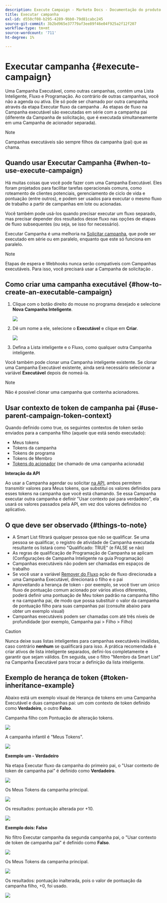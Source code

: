 ```yaml
---
description: Execute Campaign - Marketo Docs - Documentação do produto
title: Executar campanha
exl-id: d550cf08-b295-4289-9bb0-79d81cabc245
source-git-commit: 3b2bd965e37779af3ee89f46e04f925a2f12f207
workflow-type: tm+mt
source-wordcount: '711'
ht-degree: 1%

---
```


# Executar campanha {#execute-campaign}

Uma Campanha Executável, como outras campanhas, contém uma Lista Inteligente, Fluxo e Programação. Ao contrário de outras campanhas, você não a agenda ou ativa. Ele só pode ser chamado por outra campanha através da etapa Executar fluxo da campanha . As etapas de fluxo na Campanha executável são executadas em série com a campanha pai (diferente da Campanha de solicitação, que é executada simultaneamente em uma Campanha de acionador separada).

>[!NOTE]
>
>Campanhas executáveis são sempre filhos da campanha (pai) que as chama.

## Quando usar Executar Campanha {#when-to-use-execute-campaign}

Há muitas coisas que você pode fazer com uma Campanha Executável. Eles foram projetados para facilitar tarefas operacionais comuns, como roteamento de clientes potenciais, gerenciamento de ciclo de vida e pontuação (entre outros), e podem ser usados para executar o mesmo fluxo de trabalho a partir de campanhas em lote ou acionadas.

Você também pode usá-los quando precisar executar um fluxo separado, mas precisar depender dos resultados desse fluxo nas opções de etapas de fluxo subsequentes (ou seja, se isso for necessário).

Executar Campanha é uma melhoria na [Solicitar campanha](/help/marketo/product-docs/core-marketo-concepts/smart-campaigns/flow-actions/request-campaign.md), que pode ser executado em série ou em paralelo, enquanto que este só funciona em paralelo.

>[!NOTE]
>
>Etapas de espera e Webhooks nunca serão compatíveis com Campanhas executáveis. Para isso, você precisará usar a Campanha de solicitação .

## Como criar uma campanha executável {#how-to-create-an-executable-campaign}

1. Clique com o botão direito do mouse no programa desejado e selecione **Nova Campanha Inteligente**.

   ![](assets/execute-campaign-1.png)

1. Dê um nome a ele, selecione o **Executável** e clique em **Criar**.

   ![](assets/execute-campaign-2.png)

1. Defina a Lista inteligente e o Fluxo, como qualquer outra Campanha inteligente.

Você também pode clonar uma Campanha inteligente existente. Se clonar uma Campanha Executável existente, ainda será necessário selecionar a variável **Executável** depois de nomeá-la.

>[!NOTE]
>
>Não é possível clonar uma campanha que contenha acionadores.

## Usar contexto de token de campanha pai {#use-parent-campaign-token-context}

Quando definido como true, os seguintes contextos de token serão enviados para a campanha filho (aquele que está sendo executado):

* Meus tokens
* Tokens da campanha
* Tokens de programa
* Tokens de Membro
* [Tokens do acionador](/help/marketo/product-docs/marketo-sales-insight/msi-for-salesforce/features/tabs-in-the-msi-panel/interesting-moments/trigger-tokens-for-interesting-moments.md) (se chamado de uma campanha acionada)

**Interação da API**

Ao usar a Campanha agendar ou solicitar [na API](https://developers.marketo.com/rest-api/assets/smart-campaigns/#batch), ambos permitem transmitir valores para Meus tokens, que substitui os valores definidos para esses tokens na campanha que você está chamando. Se essa Campanha executar outra campanha e definir &quot;Usar contexto pai para verdadeiro&quot;, ela usará os valores passados pela API, em vez dos valores definidos no aplicativo.

## O que deve ser observado {#things-to-note}

* A Smart List filtrará qualquer pessoa que não se qualificar. Se uma pessoa se qualificar, o registro de atividade de Campanha executada resultante os listará como &quot;Qualificado: TRUE&quot; (e FALSE se não)
* As regras de qualificação de Programação de Campanha se aplicam (Configurações de Campanha Inteligente na guia Programação)
* Campanhas executáveis não podem ser chamadas em espaços de trabalho
* Se você usar a variável [Remover do Fluxo](/help/marketo/product-docs/core-marketo-concepts/smart-campaigns/flow-actions/remove-from-flow.md) ação de fluxo direcionada a uma Campanha Executável, direcionará o filho e o pai
* Aproveitando a herança de token - por exemplo, se você tiver um único fluxo de pontuação comum acionado por vários ativos diferentes, poderá definir uma pontuação de Meu token padrão na campanha filho e na campanha pai, de modo que possa substituir o valor da campanha de pontuação filho para suas campanhas pai (consulte abaixo para obter um exemplo visual)
* Campanhas executáveis podem ser chamadas com até três níveis de profundidade (por exemplo, Campanha pai > Filho > Filho)

>[!CAUTION]
>
>Nunca deixe suas listas inteligentes para campanhas executáveis inválidas, caso contrário **nenhum** se qualificará para isso. A prática recomendada é criar ativos de lista inteligente separados, defini-los completamente e garantir que sejam válidos. Em seguida, use o filtro &quot;Membro da Smart List&quot; na Campanha Executável para trocar a definição da lista inteligente.

## Exemplo de herança de token {#token-inheritance-example}

Abaixo está um exemplo visual de Herança de tokens em uma Campanha Executável e duas campanhas pai: um com contexto de token definido como **Verdadeiro**, o outro **Falso**.

Campanha filho com Pontuação de alteração tokens.

![](assets/execute-campaign-3.png)

A campanha infantil é &quot;Meus Tokens&quot;.

![](assets/execute-campaign-4.png)

**Exemplo um - Verdadeiro**

Na etapa Executar fluxo da campanha do primeiro pai, o &quot;Usar contexto de token de campanha pai&quot; é definido como **Verdadeiro**.

![](assets/execute-campaign-5.png)

Os Meus Tokens da campanha principal.

![](assets/execute-campaign-6.png)

Os resultados: pontuação alterada por +10.

![](assets/execute-campaign-7.png)

**Exemplo dois: Falso**

No filtro Executar campanha da segunda campanha pai, o &quot;Usar contexto de token de campanha pai&quot; é definido como **Falso**.

![](assets/execute-campaign-8.png)

Os Meus Tokens da campanha principal.

![](assets/execute-campaign-9.png)

Os resultados: pontuação inalterada, pois o valor de pontuação da campanha filho, +0, foi usado.

![](assets/execute-campaign-10.png)
